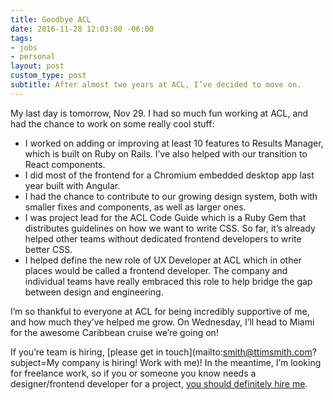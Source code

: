 ```yaml
---
title: Goodbye ACL
date: 2016-11-28 12:03:00 -06:00
tags:
- jobs
- personal
layout: post
custom_type: post
subtitle: After almost two years at ACL, I’ve decided to move on.
---
```


My last day is tomorrow, Nov 29. I had so much fun working at ACL, and had the chance to work on some really cool stuff:

- I worked on adding or improving at least 10 features to Results Manager, which is built on Ruby on Rails. I’ve also helped with our transition to React components.
- I did most of the frontend for a Chromium embedded desktop app last year built with Angular.
- I had the chance to contribute to our growing design system, both with smaller fixes and components, as well as larger ones.
- I was project lead for the ACL Code Guide which is a Ruby Gem that distributes guidelines on how we want to write CSS. So far, it’s already helped other teams without dedicated frontend developers to write better CSS.
- I helped define the new role of UX Developer at ACL which in other places would be called a frontend developer. The company and individual teams have really embraced this role to help bridge the gap between design and engineering.

I’m so thankful to everyone at ACL for being incredibly supportive of me, and how much they’ve helped me grow. On Wednesday, I’ll head to Miami for the awesome Caribbean cruise we’re going on!

If you’re team is hiring, [please get in touch](mailto:smith@ttimsmith.com?subject=My company is hiring! Work with me)! In the meantime, I’m looking for freelance work, so if you or someone you know needs a designer/frontend developer for a project, [you should definitely hire me](http://hire.ttimsmith.com).
